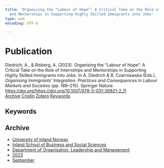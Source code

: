 ```yaml
---
title: 'Organising the “Labour of Hope”: A Critical Take on the Role of Internships
  and Mentorships in Supporting Highly Skilled Immigrants into Jobs'
type: pub
encoding: UTF-8

---
```

<h1>Publication</h1>
<article id="csl-bib-container-IHVGHFYT" class="csl-bib-container">
  <div class="csl-bib-body"> <div class="csl-entry">Diedrich, A., &#38; Risberg, A. (2023). Organising the “Labour of Hope”: A Critical Take on the Role of Internships and Mentorships in Supporting Highly Skilled Immigrants into Jobs. In A. Diedrich &#38; B. Czarniawska (Eds.), <i>Organising Immigrants’ Integration. Practices and Consequences in Labour Markets and Societies</i> (pp. 189–215). Springer Nature. <a href="https://doi.org/https://doi.org/10.1007/978-3-031-26821-2_11">https://doi.org/https://doi.org/10.1007/978-3-031-26821-2_11</a></div> </div>
  <div class="csl-bib-buttons">
    <a href="#taxonomy-article-IHVGHFYT" alt="archive" class="csl-bib-button">Archive</a>
    <a href="https://app.cristin.no/results/show.jsf?id=2178629" alt="Cristin" class="csl-bib-button">Cristin</a>
    <a href="http://zotero.org/groups/5881554/items/IHVGHFYT" alt="Zotero" class="csl-bib-button">Zotero</a>
    <a href="#keywords-article-IHVGHFYT" alt="keywords" class="csl-bib-button">Keywords</a>
  </div>
  <div id="csl-bib-meta-container-IHVGHFYT"></div>
</article>
<div id="csl-bib-meta-IHVGHFYT" class="csl-bib-meta">
  <article id="keywords-article-IHVGHFYT" class="keywords-article">
    <h1>Keywords</h1>
    
  </article>
  <article id="taxonomy-article-IHVGHFYT" class="taxonomy-article">
    <h1>Archive</h1>
    <ul>
      <li>
        <a href="/en/archive/?key=3DCRN523">University of Inland Norway</a>
      </li>
      <li>
        <a href="/en/archive/?key=DU8Q9LN9">Inland School of Business and Social Sciences</a>
      </li>
      <li>
        <a href="/en/archive/?key=4LUWR3ZM">Department of Organisation, Leadership and Management</a>
      </li>
      <li>
        <a href="/en/archive/?key=THVQJFRI">2023</a>
      </li>
      <li>
        <a href="/en/archive/?key=IEASGXD2">September</a>
      </li>
    </ul>
  </article>
</div>
